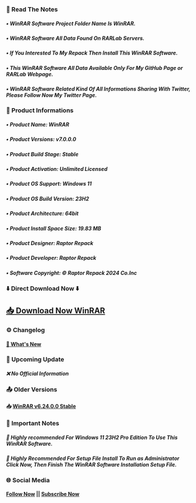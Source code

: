 ### 📝 Read The Notes

##### • WinRAR Software Project Folder Name  Is WinRAR.

##### • WinRAR Software All Data Found On RARLab Servers.

##### • If You Interested To My Repack Then Install This WinRAR Software.

##### • This WinRAR Software All Data Available Only For My GitHub Page or RARLab Webpage.

##### • WinRAR Software Related Kind Of All Informations Sharing With Twitter, Please Follow Now My Twitter Page.

### 📑 Product Informations

##### • Product Name: WinRAR
##### • Product Versions: v7.0.0.0
##### • Product Build Stage: Stable
##### • Product Activation: Unlimited Licensed 
##### • Product OS Support: Windows 11
##### • Product OS Build Version: 23H2
##### • Product Architecture: 64bit
##### • Product Install Space Size: 19.83 MB
##### • Product Designer: Raptor Repack
##### • Product Developer: Raptor Repack
##### • Software Copyright: © Raptor Repack 2024 Co.Inc

### ⬇️ Direct Download Now ⬇️

## [📥 Download Now WinRAR](https://github.com/RaptorRepack/RaptorRepack/releases/download/Download/WinRAR_v7.0.0.0.exe)

### ⚙️ Changelog

#### [💎 What's New](https://github.com/RaptorRepack/WinRAR/releases/tag/v7.0.0)

### 📢 Upcoming Update

##### ❌ No Official Information

### 📤 Older Versions

#### 📥 [WinRAR v6.24.0.0 Stable](https://github.com/RaptorRepack/WinRAR/releases/tag/v6.24)

### 📝 Important Notes

##### 🔴 Highly recommended For Windows 11 23H2 Pro Edition To Use This WinRAR Software.

##### 🔴 Highly Recommended For Setup File Install To Run as Administrator Click Now, Then Finish The WinRAR Software Installation Setup File.

### 🌐 Social Media

#### [Follow Now](https://twitter.com/raptorrepack) || [Subscribe Now](https://youtube.com/@RaptorRepack)
